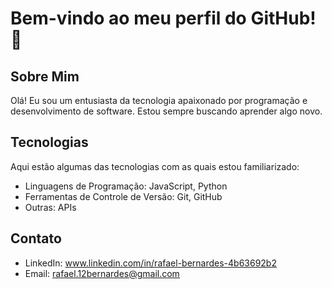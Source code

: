 # Bem-vindo ao meu perfil do GitHub! 👋

## Sobre Mim
Olá! Eu sou um entusiasta da tecnologia apaixonado por programação e desenvolvimento de software. Estou sempre buscando aprender algo novo.

## Tecnologias
Aqui estão algumas das tecnologias com as quais estou familiarizado:
- Linguagens de Programação: JavaScript, Python
- Ferramentas de Controle de Versão: Git, GitHub
- Outras: APIs

## Contato
- LinkedIn: www.linkedin.com/in/rafael-bernardes-4b63692b2
- Email: rafael.12bernardes@gmail.com
